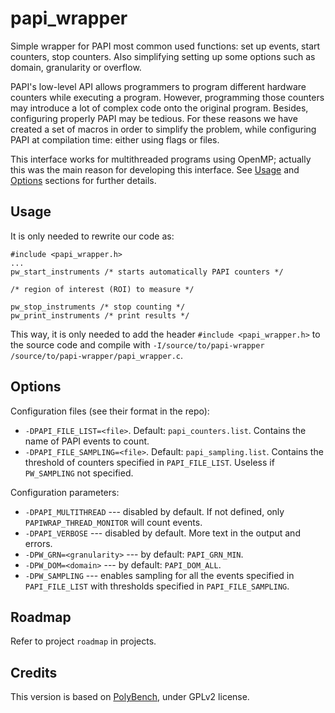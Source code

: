 # papi_wrapper
Simple wrapper for PAPI most common used functions: set up events, start counters, stop counters. Also simplifying setting up some options such as domain, granularity or overflow.

PAPI's low-level API allows programmers to program different hardware counters while executing a program. However, programming those counters may introduce a lot of complex code onto the original program. Besides, configuring properly PAPI may be tedious. For these reasons we have created a set of macros in order to simplify the problem, while configuring PAPI at compilation time: either using flags or files.

This interface works for multithreaded programs using OpenMP; actually this was the main reason for developing this interface. See [Usage](#usage) and [Options](#options) sections for further details.

## Usage

It is only needed to rewrite our code as:

```
#include <papi_wrapper.h>
...
pw_start_instruments /* starts automatically PAPI counters */

/* region of interest (ROI) to measure */

pw_stop_instruments /* stop counting */
pw_print_instruments /* print results */
```

This way, it is only needed to add the header `#include <papi_wrapper.h>` to the source code and compile with `-I/source/to/papi-wrapper /source/to/papi-wrapper/papi_wrapper.c`.

## Options

Configuration files (see their format in the repo):
 * `-DPAPI_FILE_LIST=<file>`. Default: `papi_counters.list`. Contains the name of PAPI events to count.
 * `-DPAPI_FILE_SAMPLING=<file>`. Default: `papi_sampling.list`. Contains the threshold of counters specified in `PAPI_FILE_LIST`. Useless if `PW_SAMPLING` not specified.

Configuration parameters:
 * `-DPAPI_MULTITHREAD` --- disabled by default. If not defined, only `PAPIWRAP_THREAD_MONITOR` will count events.
 * `-DPAPI_VERBOSE` --- disabled by default. More text in the output and errors.
 * `-DPW_GRN=<granularity>` --- by default: `PAPI_GRN_MIN`.
 * `-DPW_DOM=<domain>` --- by default: `PAPI_DOM_ALL`.
 * `-DPW_SAMPLING` --- enables sampling for all the events specified in `PAPI_FILE_LIST` with thresholds specified in `PAPI_FILE_SAMPLING`.

## Roadmap
Refer to project `roadmap` in projects.

## Credits

This version is based on [PolyBench](https://sourceforge.net/projects/polybench/), under GPLv2 license. 
<!--stackedit_data:
eyJoaXN0b3J5IjpbLTEwMDY2ODk2OTYsNDUxMDk0MTMsLTkxOD
c4OTA0Ml19
-->